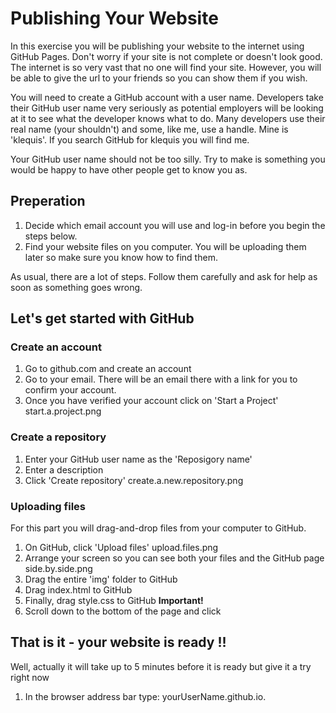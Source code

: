# Publishing Your Website

In this exercise you will be publishing your website to the internet using GitHub Pages.
Don't worry if your site is not complete or doesn't look good. The internet is so very vast that no one will find your site. However, you will be able to give the url to your friends so you can show them if you wish.

You will need to create a GitHub account with a user name. Developers take their GitHub user name very seriously as potential employers will be looking at it to see what the developer knows what to do. Many developers use their real name (your shouldn't) and some, like me, use a handle. Mine is 'klequis'. If you search GitHub for klequis you will find me.

Your GitHub user name should not be too silly. Try to make is something you would be happy to have other people get to know you as.

## Preperation
1. Decide which email account you will use and log-in before you begin the steps below.
2. Find your website files on you computer. You will be uploading them later so make sure you know how to find them.

As usual, there are a lot of steps. Follow them carefully and ask for help as soon as something goes wrong.

## Let's get started with GitHub

### Create an account
1. Go to github.com and create an account
2. Go to your email. There will be an email there with a link for you to confirm your account.
3. Once you have verified your account click on 'Start a Project'
start.a.project.png

### Create a repository
1. Enter your GitHub user name as the 'Reposigory name'
2. Enter a description
3. Click 'Create repository'
create.a.new.repository.png

### Uploading files
For this part you will drag-and-drop files from your computer to GitHub.
1. On GitHub, click 'Upload files'
upload.files.png
2. Arrange your screen so you can see both your files and the GitHub page
side.by.side.png
3. Drag the entire 'img' folder to GitHub
4. Drag index.html to GitHub
5. Finally, drag style.css to GitHub
**Important!**
6. Scroll down to the bottom of the page and click 


## That is it - your website is ready !!
Well, actually it will take up to 5 minutes before it is ready but give it a try right now
1. In the browser address bar type: yourUserName.github.io.


